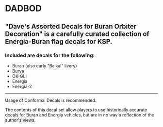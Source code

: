 # DADBOD
## "Dave's Assorted Decals for Buran Orbiter Decoration" is a carefully curated collection of Energia-Buran flag decals for KSP.
### Included are decals for the following:
- Buran (also early "Baikal" livery)
- Burya
- OK-GLI
- Energia
- Energia-2
----------------------------------------------
Usage of Conformal Decals is recommended.

The contents of this decal set allow players to use historically accurate decals for Buran and Energia vehicles, but are in no way a reflection of the author's views.
